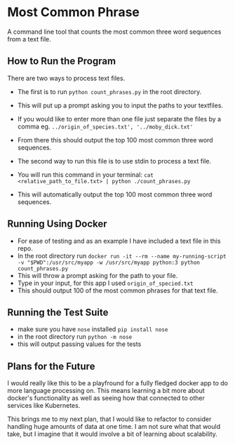 # Most Common Phrase
A command line tool that counts the most common three word sequences from a text file. 

## How to Run the Program
There are two ways to process text files.

- The first is to run `python count_phrases.py` in the root directory.
- This will put up a prompt asking you to input the paths to your textfiles.
- If you would like to enter more than one file just separate the files by a comma eg. `../origin_of_species.txt', '../moby_dick.txt'`
- From there this should output the top 100 most common three word sequences.

- The second way to run this file is to use stdin to process a text file. 
- You will run this command in your terminal: `cat <relative_path_to_file.txt> | python ./count_phrases.py`
- This will automatically output the top 100 most common three word sequences. 

## Running Using Docker
- For ease of testing and as an example I have included a text file in this repo. 
- In the root directory run `docker run -it --rm --name my-running-script -v "$PWD":/usr/src/myapp -w /usr/src/myapp python:3 python count_phrases.py`
- This will throw a prompt asking for the path to your file. 
- Type in your input, for this app I used `origin_of_specied.txt`
- This should output 100 of the most common phrases for that text file. 

## Running the Test Suite
- make sure you have `nose` installed `pip install nose`
- in the root directory run `python -m nose`
- this will output passing values for the tests

## Plans for the Future
I would really like this to be a playfround for a fully fledged docker app to do more language processing on. 
This means learning a bit more about docker's functionality as well as seeing how that connected to other services
like Kubernetes. 

This brings me to my next plan, that I would like to refactor to consider handling huge amounts of data at one time. 
I am not sure what that would take, but I imagine that it would involve a bit of learning about scalability. 